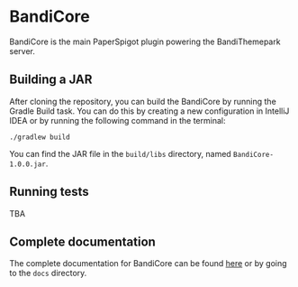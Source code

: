 # BandiCore
BandiCore is the main PaperSpigot plugin powering the BandiThemepark server.

## Building a JAR
After cloning the repository, you can build the BandiCore by running the Gradle Build task. You can do this by creating a new configuration in IntelliJ IDEA or by running the following command in the terminal:
```shell
./gradlew build
```

You can find the JAR file in the `build/libs` directory, named `BandiCore-1.0.0.jar`.

## Running tests
TBA

## Complete documentation
The complete documentation for BandiCore can be found [here](./docs/index.md) or by going to the `docs` directory.
